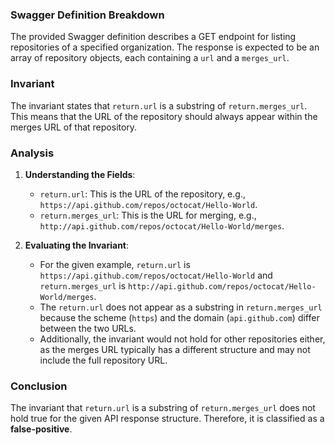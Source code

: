 ### Swagger Definition Breakdown
The provided Swagger definition describes a GET endpoint for listing repositories of a specified organization. The response is expected to be an array of repository objects, each containing a `url` and a `merges_url`. 

### Invariant
The invariant states that `return.url` is a substring of `return.merges_url`. This means that the URL of the repository should always appear within the merges URL of that repository.

### Analysis
1. **Understanding the Fields**: 
   - `return.url`: This is the URL of the repository, e.g., `https://api.github.com/repos/octocat/Hello-World`.
   - `return.merges_url`: This is the URL for merging, e.g., `http://api.github.com/repos/octocat/Hello-World/merges`.

2. **Evaluating the Invariant**: 
   - For the given example, `return.url` is `https://api.github.com/repos/octocat/Hello-World` and `return.merges_url` is `http://api.github.com/repos/octocat/Hello-World/merges`.
   - The `return.url` does not appear as a substring in `return.merges_url` because the scheme (`https`) and the domain (`api.github.com`) differ between the two URLs. 
   - Additionally, the invariant would not hold for other repositories either, as the merges URL typically has a different structure and may not include the full repository URL.

### Conclusion
The invariant that `return.url` is a substring of `return.merges_url` does not hold true for the given API response structure. Therefore, it is classified as a **false-positive**.
